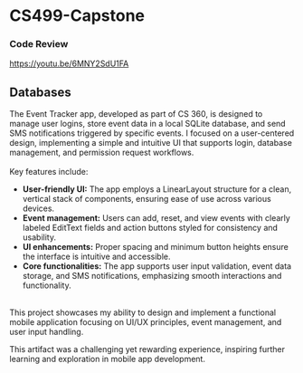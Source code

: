# CS499-Capstone

### Code Review
https://youtu.be/6MNY2SdU1FA

## Databases
The Event Tracker app, developed as part of CS 360, is designed to manage user logins, store event data in a local SQLite database, and send SMS notifications triggered by specific events. I focused on a user-centered design, implementing a simple and intuitive UI that supports login, database management, and permission request workflows.
<br><br>
Key features include:
* **User-friendly UI:** The app employs a LinearLayout structure for a clean, vertical stack of components, ensuring ease of use across various devices.
* **Event management:** Users can add, reset, and view events with clearly labeled EditText fields and action buttons styled for consistency and usability.
* **UI enhancements:** Proper spacing and minimum button heights ensure the interface is intuitive and accessible.
* **Core functionalities:** The app supports user input validation, event data storage, and SMS notifications, emphasizing smooth interactions and functionality.
<br><br>

This project showcases my ability to design and implement a functional mobile application focusing on UI/UX principles, event management, and user input handling. <br>

This artifact was a challenging yet rewarding experience, inspiring further learning and exploration in mobile app development.  
